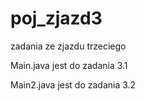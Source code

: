 # poj_zjazd3
zadania ze zjazdu trzeciego

Main.java jest do zadania 3.1

Main2.java jest do zadania 3.2
